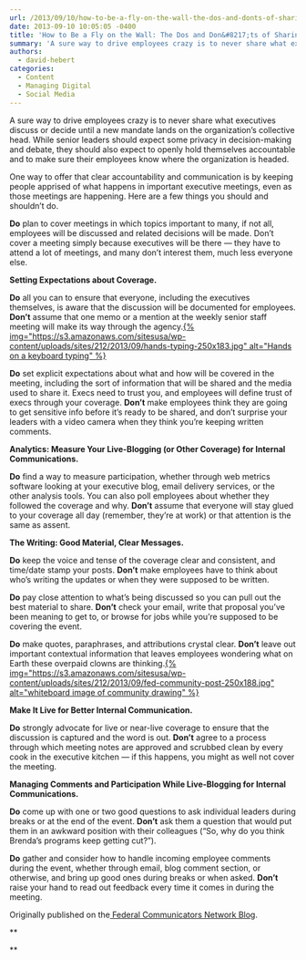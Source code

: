 ```yaml
---
url: /2013/09/10/how-to-be-a-fly-on-the-wall-the-dos-and-donts-of-sharing-executive-discussions/
date: 2013-09-10 10:05:05 -0400
title: 'How to Be a Fly on the Wall: The Dos and Don&#8217;ts of Sharing Executive Discussions'
summary: 'A sure way to drive employees crazy is to never share what executives discuss or decide until a new mandate lands on the organization&rsquo;s collective head. While senior leaders should expect some privacy in decision-making and debate, they should also expect to openly hold themselves accountable and to make sure their employees know where the'
authors:
  - david-hebert
categories:
  - Content
  - Managing Digital
  - Social Media
---
```


A sure way to drive employees crazy is to never share what executives discuss or decide until a new mandate lands on the organization’s collective head. While senior leaders should expect some privacy in decision-making and debate, they should also expect to openly hold themselves accountable and to make sure their employees know where the organization is headed.

One way to offer that clear accountability and communication is by keeping people apprised of what happens in important executive meetings, even as those meetings are happening. Here are a few things you should and shouldn&#8217;t do.

**Do** plan to cover meetings in which topics important to many, if not all, employees will be discussed and related decisions will be made. Don’t cover a meeting simply because executives will be there — they have to attend a lot of meetings, and many don’t interest them, much less everyone else.

**Setting Expectations about Coverage.**

**Do** all you can to ensure that everyone, including the executives themselves, is aware that the discussion will be documented for employees. **Don’t** assume that one memo or a mention at the weekly senior staff meeting will make its way through the agency.[{% img="https://s3.amazonaws.com/sitesusa/wp-content/uploads/sites/212/2013/09/hands-typing-250x183.jpg" alt="Hands on a keyboard typing" %}](https://s3.amazonaws.com/sitesusa/wp-content/uploads/sites/212/2013/09/hands-typing.jpg)

**Do** set explicit expectations about what and how will be covered in the meeting, including the sort of information that will be shared and the media used to share it. Execs need to trust you, and employees will define trust of execs through your coverage. **Don’t** make employees think they are going to get sensitive info before it’s ready to be shared, and don’t surprise your leaders with a video camera when they think you’re keeping written comments.

**Analytics: Measure Your Live-Blogging (or Other Coverage) for Internal Communications.**

**Do** find a way to measure participation, whether through web metrics software looking at your executive blog, email delivery services, or the other analysis tools. You can also poll employees about whether they followed the coverage and why. **Don’t** assume that everyone will stay glued to your coverage all day (remember, they’re at work) or that attention is the same as assent.

<p dir="ltr">
  <strong>The Writing: Good Material, Clear Messages.</strong>
</p>

<p dir="ltr">
  <strong>Do</strong> keep the voice and tense of the coverage clear and consistent, and time/date stamp your posts. <strong>Don’t</strong> make employees have to think about who’s writing the updates or when they were supposed to be written.
</p>

<p dir="ltr">
  <strong>Do</strong> pay close attention to what’s being discussed so you can pull out the best material to share. <strong>Don’t</strong> check your email, write that proposal you’ve been meaning to get to, or browse for jobs while you’re supposed to be covering the event.
</p>

<p dir="ltr" style="text-align: left">
  <strong>Do</strong> make quotes, paraphrases, and attributions crystal clear. <strong>Don’t</strong> leave out important contextual information that leaves employees wondering what on Earth these overpaid clowns are thinking.<a href="https://s3.amazonaws.com/sitesusa/wp-content/uploads/sites/212/2013/09/fed-community-post.jpg">{% img="https://s3.amazonaws.com/sitesusa/wp-content/uploads/sites/212/2013/09/fed-community-post-250x188.jpg" alt="whiteboard image of community drawing" %}</a>
</p>

<p dir="ltr">
  <strong>Make It Live for Better Internal Communication.</strong>
</p>

<p dir="ltr">
  <strong>Do</strong> strongly advocate for live or near-live coverage to ensure that the discussion is captured and the word is out. <strong>Don’t</strong> agree to a process through which meeting notes are approved and scrubbed clean by every cook in the executive kitchen — if this happens, you might as well not cover the meeting.
</p>

<p dir="ltr">
  <strong>Managing Comments and Participation While Live-Blogging for Internal Communications.</strong>
</p>

<p dir="ltr">
  <strong>Do</strong> come up with one or two good questions to ask individual leaders during breaks or at the end of the event. <strong>Don’t</strong> ask them a question that would put them in an awkward position with their colleagues (“So, why do you think Brenda’s programs keep getting cut?”).
</p>

<p dir="ltr">
  <strong>Do</strong> gather and consider how to handle incoming employee comments during the event, whether through email, blog comment section, or otherwise, and bring up good ones during breaks or when asked. <strong>Don’t</strong> raise your hand to read out feedback every time it comes in during the meeting.
</p>

<p dir="ltr">
  Originally published on the<a href="http://fedcommnetwork.blogspot.com/2013/09/how-to-be-fly-on-wall-dos-and-donts-of.html"> Federal Communicators Network Blog</a>.
</p>

**
  
**